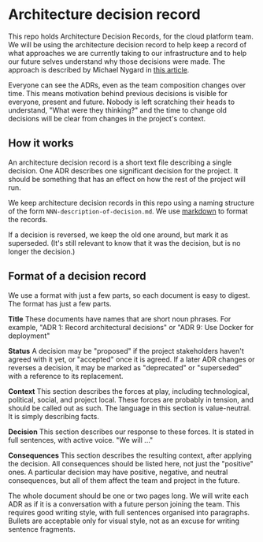 # Architecture decision record

This repo holds Architecture Decision Records, for the cloud platform team. We will be using the architecture decision record to help keep a record of what approaches we are currently taking to our infrastructure and to help our future selves understand why those decisions were made. The approach is described by Michael Nygard in [this article](http://thinkrelevance.com/blog/2011/11/15/documenting-architecture-decisions).

Everyone can see the ADRs, even as the team composition changes over time. This means motivation behind previous decisions is visible for everyone, present and future. Nobody is left scratching their heads to understand, "What were they thinking?" and the time to change old decisions will be clear from changes in the project's context.

## How it works

An architecture decision record is a short text file describing a single decision. One ADR describes one significant decision for the project. It should be something that has an effect on how the rest of the project will run.

We keep architecture decision records in this repo using a naming structure of the form `NNN-description-of-decision.md`. We use [markdown](https://github.com/adam-p/markdown-here/wiki/Markdown-Cheatsheet) to format the records.

If a decision is reversed, we keep the old one around, but mark it as superseded. (It's still relevant to know that it was the decision, but is no longer the decision.)

## Format of a decision record

We use a format with just a few parts, so each document is easy to digest. The format has just a few parts.

**Title** These documents have names that are short noun phrases. For example, "ADR 1: Record architectural decisions" or "ADR 9: Use Docker for deployment"

**Status** A decision may be "proposed" if the project stakeholders haven't agreed with it yet, or "accepted" once it is agreed. If a later ADR changes or reverses a decision, it may be marked as "deprecated" or "superseded" with a reference to its replacement.

**Context** This section describes the forces at play, including technological, political, social, and project local. These forces are probably in tension, and should be called out as such. The language in this section is value-neutral. It is simply describing facts.

**Decision** This section describes our response to these forces. It is stated in full sentences, with active voice. "We will ..."

**Consequences** This section describes the resulting context, after applying the decision. All consequences should be listed here, not just the "positive" ones. A particular decision may have positive, negative, and neutral consequences, but all of them affect the team and project in the future.

The whole document should be one or two pages long. We will write each ADR as if it is a conversation with a future person joining the team. This requires good writing style, with full sentences organised into paragraphs. Bullets are acceptable only for visual style, not as an excuse for writing sentence fragments.
